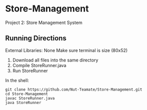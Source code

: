 # Store-Management

Project 2: Store Management System

## Running Directions

External Libraries: None
Make sure terminal is size (80x52)

1. Download all files into the same directory
2. Compile StoreRunner.java
3. Run StoreRunner

In the shell:
```
git clone https://github.com/Nut-Teamate/Store-Management.git
cd Store-Management
javac StoreRunner.java
java StoreRunner
```
